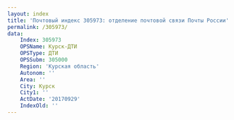 ```yaml
---
layout: index
title: 'Почтовый индекс 305973: отделение почтовой связи Почты России'
permalink: /305973/
data:
    Index: 305973
    OPSName: Курск-ДТИ
    OPSType: ДТИ
    OPSSubm: 305000
    Region: 'Курская область'
    Autonom: ''
    Area: ''
    City: Курск
    City1: ''
    ActDate: '20170929'
    IndexOld: ''
---
```

